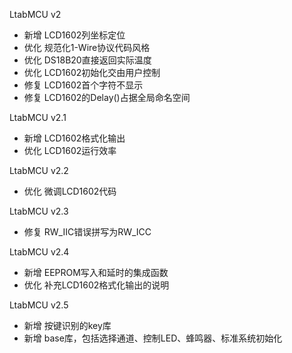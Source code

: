 LtabMCU v2
- 新增 LCD1602列坐标定位
- 优化 规范化1-Wire协议代码风格
- 优化 DS18B20直接返回实际温度
- 优化 LCD1602初始化交由用户控制
- 修复 LCD1602首个字符不显示
- 修复 LCD1602的Delay()占据全局命名空间

LtabMCU v2.1
- 新增 LCD1602格式化输出
- 优化 LCD1602运行效率

LtabMCU v2.2
- 优化 微调LCD1602代码

LtabMCU v2.3
- 修复 RW_IIC错误拼写为RW_ICC

LtabMCU v2.4
- 新增 EEPROM写入和延时的集成函数
- 优化 补充LCD1602格式化输出的说明

LtabMCU v2.5
- 新增 按键识别的key库
- 新增 base库，包括选择通道、控制LED、蜂鸣器、标准系统初始化
